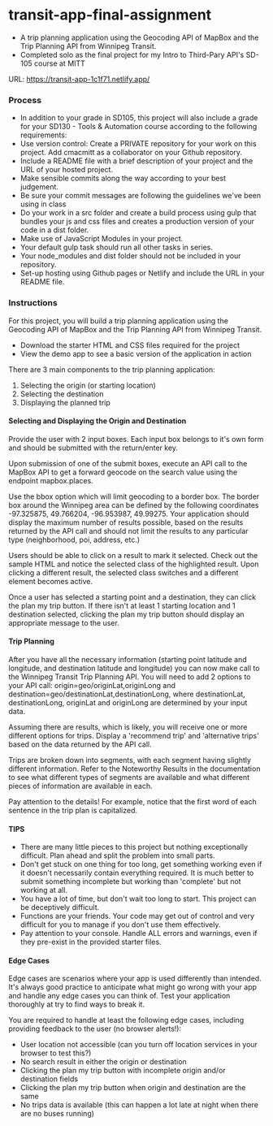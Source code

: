 # transit-app-final-assignment
* A trip planning application using the Geocoding API of MapBox and the Trip Planning API from Winnipeg Transit.
* Completed solo as the final project for my Intro to Third-Pary API's SD-105 course at MITT

URL: https://transit-app-1c1f71.netlify.app/

### Process
* In addition to your grade in SD105, this project will also include a grade for your SD130 - Tools & Automation course according to the following requirements:
* Use version control: Create a PRIVATE repository for your work on this project. Add cmacmitt as a collaborator on your Github repository.
* Include a README file with a brief description of your project and the URL of your hosted project.
* Make sensible commits along the way according to your best judgement.
* Be sure your commit messages are following the guidelines we've been using in class
* Do your work in a src folder and create a build process using gulp that bundles your js and css files and creates a production version of your code in a dist folder.
* Make use of JavaScript Modules in your project.
* Your default gulp task should run all other tasks in series.
* Your node_modules and dist folder should not be included in your repository.
* Set-up hosting using Github pages or Netlify and include the URL in your README file.

### Instructions
For this project, you will build a trip planning application using the Geocoding API of MapBox and the Trip Planning API from Winnipeg Transit.
* Download the starter HTML and CSS files required for the project
* View the demo app to see a basic version of the application in action

There are 3 main components to the trip planning application:
1. Selecting the origin (or starting location)
2. Selecting the destination
3. Displaying the planned trip

#### Selecting and Displaying the Origin and Destination
Provide the user with 2 input boxes. Each input box belongs to it's own form and should be submitted with the return/enter key.

Upon submission of one of the submit boxes, execute an API call to the MapBox API to get a forward geocode on the search value using the endpoint mapbox.places.

Use the bbox option which will limit geocoding to a border box. The border box around the Winnipeg area can be defined by the following coordinates -97.325875, 49.766204, -96.953987, 49.99275. Your application should display the maximum number of results possible, based on the results returned by the API call and should not limit the results to any particular type (neighborhood, poi, address, etc.)

Users should be able to click on a result to mark it selected. Check out the sample HTML and notice the selected class of the highlighted result. Upon clicking a different result, the selected class switches and a different element becomes active.

Once a user has selected a starting point and a destination, they can click the plan my trip button. If there isn't at least 1 starting location and 1 destination selected, clicking the plan my trip button should display an appropriate message to the user.

#### Trip Planning
After you have all the necessary information (starting point latitude and longitude, and destination latitude and longitude) you can now make call to the Winnipeg Transit Trip Planning API. You will need to add 2 options to your API call: origin=geo/originLat,originLong and destination=geo/destinationLat,destinationLong, where destinationLat, destinationLong, originLat and originLong are determined by your input data.

Assuming there are results, which is likely, you will receive one or more different options for trips. Display a 'recommend trip' and 'alternative trips' based on the data returned by the API call.

Trips are broken down into segments, with each segment having slightly different information. Refer to the Noteworthy Results in the documentation to see what different types of segments are available and what different pieces of information are available in each.

Pay attention to the details! For example, notice that the first word of each sentence in the trip plan is capitalized.

#### TIPS
* There are many little pieces to this project but nothing exceptionally difficult. Plan ahead and split the problem into small parts.
* Don't get stuck on one thing for too long, get something working even if it doesn't necessarily contain everything required. It is much better to submit something incomplete but working than 'complete' but not working at all.
* You have a lot of time, but don't wait too long to start. This project can be deceptively difficult.
* Functions are your friends. Your code may get out of control and very difficult for you to manage if you don't use them effectively.
* Pay attention to your console. Handle ALL errors and warnings, even if they pre-exist in the provided starter files.

#### Edge Cases
Edge cases are scenarios where your app is used differently than intended. It's always good practice to anticipate what might go wrong with your app and handle any edge cases you can think of. Test your application thoroughly at try to find ways to break it.

You are required to handle at least the following edge cases, including providing feedback to the user (no browser alerts!):

* User location not accessible (can you turn off location services in your browser to test this?)
* No search result in either the origin or destination
* Clicking the plan my trip button with incomplete origin and/or destination fields
* Clicking the plan my trip button when origin and destination are the same
* No trips data is available (this can happen a lot late at night when there are no buses running)

